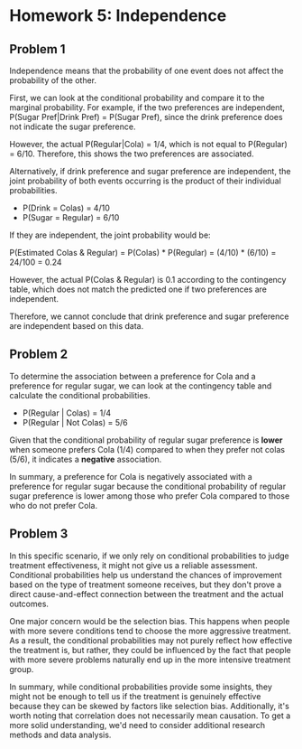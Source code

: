 # Homework 5: Independence
## Problem 1

Independence means that the probability of one event does not affect the probability of the other. 

First, we can look at the conditional probability and compare it to the marginal probability. For example, if the two preferences are independent, P(Sugar Pref|Drink Pref) = P(Sugar Pref), since the drink preference does not indicate the sugar preference.

However, the actual P(Regular|Cola) = 1/4, which is not equal to P(Regular) = 6/10. Therefore, this shows the two preferences are associated.

Alternatively, if drink preference and sugar preference are independent, the joint probability of both events occurring is the product of their individual probabilities.

- P(Drink = Colas) = 4/10
- P(Sugar = Regular) = 6/10

If they are independent, the joint probability would be:

P(Estimated Colas & Regular) = P(Colas) * P(Regular) = (4/10) * (6/10) = 24/100 = 0.24

However, the actual P(Colas & Regular) is 0.1 according to the contingency table, which does not match the predicted one if two preferences are independent. 

Therefore, we cannot conclude that drink preference and sugar preference are independent based on this data.

## Problem 2

To determine the association between a preference for Cola and a preference for regular sugar, we can look at the contingency table and calculate the conditional probabilities.

- P(Regular | Colas) = 1/4
- P(Regular | Not Colas) = 5/6

Given that the conditional probability of regular sugar preference is **lower** when someone prefers Cola (1/4) compared to when they prefer not colas (5/6), it indicates a **negative** association.

In summary, a preference for Cola is negatively associated with a preference for regular sugar because the conditional probability of regular sugar preference is lower among those who prefer Cola compared to those who do not prefer Cola.

## Problem 3

In this specific scenario, if we only rely on conditional probabilities to judge treatment effectiveness, it might not give us a reliable assessment. Conditional probabilities help us understand the chances of improvement based on the type of treatment someone receives, but they don't prove a direct cause-and-effect connection between the treatment and the actual outcomes.

One major concern would be the selection bias. This happens when people with more severe conditions tend to choose the more aggressive treatment. As a result, the conditional probabilities may not purely reflect how effective the treatment is, but rather, they could be influenced by the fact that people with more severe problems naturally end up in the more intensive treatment group.

In summary, while conditional probabilities provide some insights, they might not be enough to tell us if the treatment is genuinely effective because they can be skewed by factors like selection bias. Additionally, it's worth noting that correlation does not necessarily mean causation. To get a more solid understanding, we'd need to consider additional research methods and data analysis.
